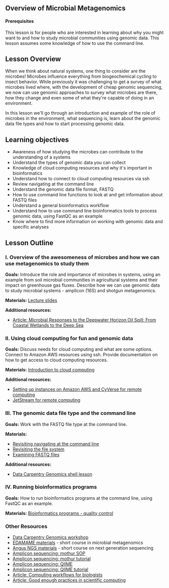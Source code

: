 ## Overview of Microbial Metagenomics

#### Prerequisites
This lesson is for people who are interested in learning about why you might want to and how to study microbial communities using genomic data.  This lesson assumes some knowledge of how to use the command line.


## Lesson Overview

When we think about natural systems, one thing to consider are the microbes! Microbes influence everything from biogeochemical cycling to insect behavior. While previously it was challenging to get a survey of what microbes lived where, with the development of cheap genomic sequencing, we now can use genomic approaches to survey what microbes are there, how they change and even some of what they're capable of doing in an environment.

In this lesson we'll go through an introduction and example of the role of microbes in the environment, what sequencing is, learn about the genomic data file types and how to start processing genomic data.

## Learning objectives

- Awareness of how studying the microbes can contribute to the understanding of a systems
- Understand the types of genomic data you can collect
- Knowledge of cloud computing resources and why it's important in bioinformatics
- Understand how to connect to cloud computing resources via ssh
- Review navigating at the command line
- Understand the genomic data file format, FASTQ
- How to use command line functions to look at and get information about FASTQ files
- Understand a general bioinformatics workflow
- Understand how to use command line bioinformatics tools to process genomic data, using FastQC as an example
- Know where to find more information on working with genomic data and specific analyses

## Lesson Outline

### I. Overview of the awesomeness of microbes and how we can use metagenomics to study them
**Goals:** Introduce the role and importance of microbes in systems, using an example from soil microbial communities in agricultural systems and their impact on greenhouse gas fluxes. Describe how we can use genomic data to study microbial systems - amplicon (16S) and shotgun metagenomics.

**Materials:** [Lecture slides]()

**Additional resources:**  
- [Article: Microbial Responses to the Deepwater Horizon Oil Spill: From Coastal Wetlands to the Deep Sea](http://hazenlab.utk.edu/files/pdf/2015King_etal_ARMS.pdf)

### II. Using cloud computing for fun and genomic data
**Goals:** Discuss needs for cloud computing and what are some options. Connect to Amazon AWS resources using ssh. Provide documentation on how to get access to cloud computing resources.

**Materials:**  [Introduction to cloud computing](https://data-lessons.github.io/cloud-genomics/02-why-cloud-computing/)  

**Additional resources:**  
- [Setting up instances on Amazon AWS and CyVerse for remote computing](https://github.com/datacarpentry/cloud-genomics/blob/gh-pages/lessons/1.logging-onto-cloud.md)
- [JetStream for remote computing](https://angus.readthedocs.io/en/2017/jetstream/boot.html)

### III. The genomic data file type and the command line
**Goals:** Work with the FASTQ file type at the command line.

**Materials:**  
- [Revisiting navigating at the command line](http://www.datacarpentry.org/shell-genomics/01-introduction/)
- [Revisiting the file system](http://www.datacarpentry.org/shell-genomics/02-the-filesystem/)
- [Examining FASTQ files](http://www.datacarpentry.org/shell-genomics/03-working-with-files/)

**Additional resources:**  
- [Data Carpentry Genomics shell lesson](http://www.datacarpentry.org/shell-genomics/)

### IV. Running bioinformatics programs
**Goals:** How to run bioinformatics programs at the command line, using FastQC as an example.

**Materials:** [Bioinformatics programs - quality control](http://www.datacarpentry.org/wrangling-genomics/00-readQC/)


### Other Resources

- [Data Carpentry Genomics workshop](https://data-lessons.github.io/genomics-workshop/)
- [EDAMAME materials](https://github.com/edamame-course/2016-tutorials/wiki/Schedule-EDAMAME-2016) - short course in microbial metagenomics
- [Angus NGS materials](https://angus.readthedocs.io/en/2017/toc.html) - short course on next generation sequencing   
- [Amplicon sequencing: mothur SOP](https://www.mothur.org/wiki/MiSeq_SOP)
- [Amplicon sequencing: mothur tutorial](https://github.com/tracykteal/mothur-tutorial)
- [Amplicon sequencing: QIIME](http://qiime.org)
- [Amplicon sequencing: QIIME tutorial](https://github.com/edamame-course/2015-tutorials/blob/master/final/2015-06-23-QIIME1.md)
- [Article: Computing workflows for biologists](http://journals.plos.org/plosbiology/article?id=10.1371/journal.pbio.1002303)
- [Article: Good enough practices in scientific computing](http://journals.plos.org/ploscompbiol/article?id=10.1371/journal.pcbi.1005510)
